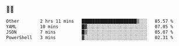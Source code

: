 ### 👨‍💻

<!--START_SECTION:waka-->

```txt
Other        2 hrs 11 mins   █████████████████████▒░░░   85.57 %
YAML         10 mins         █▓░░░░░░░░░░░░░░░░░░░░░░░   07.05 %
JSON         7 mins          █▒░░░░░░░░░░░░░░░░░░░░░░░   05.07 %
PowerShell   3 mins          ▓░░░░░░░░░░░░░░░░░░░░░░░░   02.31 %
```

<!--END_SECTION:waka-->
